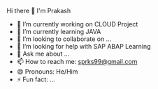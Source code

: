  Hi there 👋 I'm Prakash


- 🔭 I’m currently working on CLOUD Project
- 🌱 I’m currently learning JAVA
- 👯 I’m looking to collaborate on ...
- 🤔 I’m looking for help with SAP ABAP Learning
- 💬 Ask me about ...
- 📫 How to reach me: sprks99@gmail.com
- 😄 Pronouns: He/Him
- ⚡ Fun fact: ...

